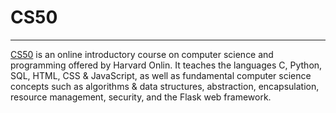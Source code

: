 # CS50
--------------------------------------------------------------------------------------------------------------------------------------------------------------------------------------------------------------------
[CS50](https://www.harvardonline.harvard.edu/course/cs50-introduction-computer-science) is an online introductory course on computer science and programming offered by Harvard Onlin. It teaches the languages C, Python, SQL, HTML, CSS & JavaScript, 
as well as fundamental computer science concepts such as algorithms & data structures, abstraction, encapsulation, resource management, security, and the Flask web framework.

